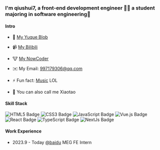 
### I'm qiushui7, a front-end development engineer 👨‍💻 a student majoring in software engineering🚀 

#### Intro

- 🌱 [My Yuque Blob](https://www.yuque.com/u32537114)  
  

- 📹 [My Bilibili](https://space.bilibili.com/508929534?spm_id_from=333.337.0.0)


- 🐮 [My NowCoder](https://www.nowcoder.com/users/98968848)


- ✉️ My Email: 997179306@qq.com  
  

- ⚡ Fun fact: [Music](https://music.163.com/#/user/home?id=332584157) LOL  


- 🔭 You can also call me Xiaotao


#### Skill Stack
![HTML5 Badge](https://img.shields.io/badge/HTML5-E34F26?logo=html5&logoColor=fff&style=flat)
![CSS3 Badge](https://img.shields.io/badge/CSS3-1572B6?logo=css3&logoColor=fff&style=flat)
![JavaScript Badge](https://img.shields.io/badge/JavaScript-F7DF1E?logo=javascript&logoColor=000&style=flat)
![Vue.js Badge](https://img.shields.io/badge/Vue.js-4FC08D?logo=vuedotjs&logoColor=fff&style=flat)
![React Badge](https://img.shields.io/badge/React-61DAFB?logo=react&logoColor=000&style=flat)
![TypeScript Badge](https://img.shields.io/badge/TypeScript-3178C6?logo=typescript&logoColor=fff&style=flat)
![NextJs Badge](https://img.shields.io/badge/NextJs-000?logo=nextdotjs&logoColor=fff&style=flat)

#### Work Experience

- 2023.9 - Today [@baidu](https://github.com/baidu) MEG FE Intern
